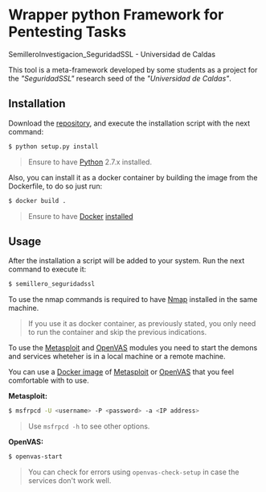 # Wrapper python Framework for Pentesting Tasks
SemilleroInvestigacion_SeguridadSSL - Universidad de Caldas


This tool is a meta-framework developed by some students as a project for the *"SeguridadSSL"* research seed of the *"Universidad de Caldas"*.


Installation
------------

Download the [repository](https://gitlab.com/ShebisX/SemilleroInvestigacion_SeguridadSSL.git), and execute the installation script with the next command:

```bash
$ python setup.py install
```

> Ensure to have [Python](http://www.python.org/download/) 2.7.x installed.

Also, you can install it as a docker container by building the image from the Dockerfile, to do so just run:

```bash
$ docker build .
```

> Ensure to have [Docker](https://www.docker.com/) [installed](https://docs.docker.com/engine/installation/)

Usage
-----

After the installation a script will be added to your system. Run the next command to execute it:

```bash
$ semillero_seguridadssl
```

To use the nmap commands is required to have [Nmap](https://nmap.org/) installed in the same machine.

> If you use it as docker container, as previously stated, you only need to run the container and skip the previous indications.

To use the [Metasploit][metasploit] and [OpenVAS][openvas] modules you need to start the demons and services wheteher is in a local machine or a remote machine.

You can use a [Docker image](https://store.docker.com/) of [Metasploit][metasploit] or [OpenVAS][openvas] that you feel comfortable with to use.

[metasploit]: https://metasploit.help.rapid7.com/docs 'Metasploit'
[openvas]: http://openvas.org/ 'OpenVAS'

**Metasploit:**

```bash
$ msfrpcd -U <username> -P <password> -a <IP address> 
```

> Use `msfrpcd -h` to see other options.

**OpenVAS:**

```bash
$ openvas-start
```

> You can check for errors using `openvas-check-setup` in case the services don't work well.
